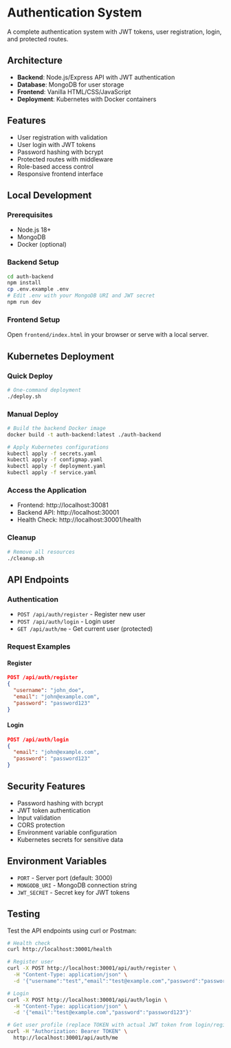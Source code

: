 # Authentication System

A complete authentication system with JWT tokens, user registration, login, and protected routes.

## Architecture

- **Backend**: Node.js/Express API with JWT authentication
- **Database**: MongoDB for user storage
- **Frontend**: Vanilla HTML/CSS/JavaScript
- **Deployment**: Kubernetes with Docker containers

## Features

- User registration with validation
- User login with JWT tokens
- Password hashing with bcrypt
- Protected routes with middleware
- Role-based access control
- Responsive frontend interface

## Local Development

### Prerequisites
- Node.js 18+
- MongoDB
- Docker (optional)

### Backend Setup
```bash
cd auth-backend
npm install
cp .env.example .env
# Edit .env with your MongoDB URI and JWT secret
npm run dev
```

### Frontend Setup
Open `frontend/index.html` in your browser or serve with a local server.

## Kubernetes Deployment

### Quick Deploy
```bash
# One-command deployment
./deploy.sh
```

### Manual Deploy
```bash
# Build the backend Docker image
docker build -t auth-backend:latest ./auth-backend

# Apply Kubernetes configurations
kubectl apply -f secrets.yaml
kubectl apply -f configmap.yaml
kubectl apply -f deployment.yaml
kubectl apply -f service.yaml
```

### Access the Application
- Frontend: http://localhost:30081
- Backend API: http://localhost:30001
- Health Check: http://localhost:30001/health

### Cleanup
```bash
# Remove all resources
./cleanup.sh
```

## API Endpoints

### Authentication
- `POST /api/auth/register` - Register new user
- `POST /api/auth/login` - Login user
- `GET /api/auth/me` - Get current user (protected)

### Request Examples

#### Register
```json
POST /api/auth/register
{
  "username": "john_doe",
  "email": "john@example.com",
  "password": "password123"
}
```

#### Login
```json
POST /api/auth/login
{
  "email": "john@example.com",
  "password": "password123"
}
```

## Security Features

- Password hashing with bcrypt
- JWT token authentication
- Input validation
- CORS protection
- Environment variable configuration
- Kubernetes secrets for sensitive data

## Environment Variables

- `PORT` - Server port (default: 3000)
- `MONGODB_URI` - MongoDB connection string
- `JWT_SECRET` - Secret key for JWT tokens

## Testing

Test the API endpoints using curl or Postman:

```bash
# Health check
curl http://localhost:30001/health

# Register user
curl -X POST http://localhost:30001/api/auth/register \
  -H "Content-Type: application/json" \
  -d '{"username":"test","email":"test@example.com","password":"password123"}'

# Login
curl -X POST http://localhost:30001/api/auth/login \
  -H "Content-Type: application/json" \
  -d '{"email":"test@example.com","password":"password123"}'

# Get user profile (replace TOKEN with actual JWT token from login/register)
curl -H "Authorization: Bearer TOKEN" \
  http://localhost:30001/api/auth/me
```